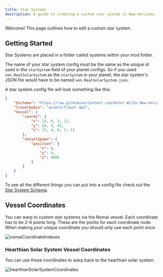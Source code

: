 ```yaml
---
title: Star Systems
description: A guide to creating a custom star system in New Horizons
---
```


Welcome! This page outlines how to edit a custom star system.

## Getting Started

Star Systems are placed in a folder called systems within your mod folder.

The name of your star system config must be the same as the unique id used in the `starSystem` field of your planet configs. So if you used `xen.RealSolarSystem` as the `starSystem` in your planet, the star system's JSON file would have to be named `xen.RealSolarSystem.json`.

A star system config file will look something like this:

```json title="my_star_system.json"
{
    "$schema": "https://raw.githubusercontent.com/Outer-Wilds-New-Horizons/new-horizons/main/NewHorizons/Schemas/star_system_schema.json",
    "travelAudio": "assets/Travel.mp3",
    "Vessel": {
        "coords": {
            "x": [4, 0, 3, 1],
            "y": [0, 5, 4],
            "z": [5, 4, 0, 3, 1]
        },
        "vesselSpawn": {
            "position": {
                "x": 0,
                "y": 0,
                "z": 8000
            }
        }
    }
}
```

To see all the different things you can put into a config file check out the [Star System Schema](/schemas/star-system-schema).

## Vessel Coordinates

You can warp to custom star systems via the Nomai vessel. Each coordinate has to be 2-6 points long.
These are the points for each coordinate node. When making your unique coordinate you should only use each point once.

![nomaiCoordinateIndexes](@/assets/docs-images/star_systems/nomai_coordinate_indexes.webp)

### Hearthian Solar System Vessel Coordinates

You can use these coordinates to warp back to the hearthian solar system.

![hearthianSolarSystemCoordinates](@/assets/docs-images/star_systems/hearthian_solar_system_coordinates.webp)
